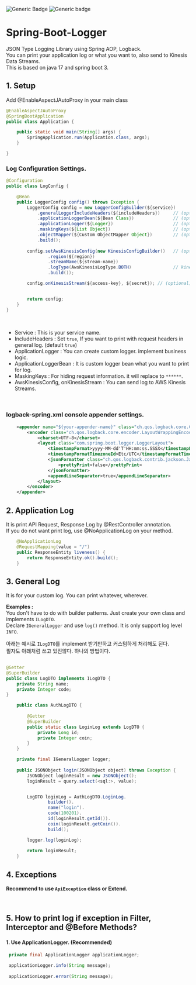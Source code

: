 ![Generic Badge](https://img.shields.io/badge/version-1.2.0-success.svg)
![Generic badge](https://img.shields.io/badge/license-Apache--2.0-orange)

#  Spring-Boot-Logger

JSON Type Logging Library using Spring AOP, Logback.  
You can print your application log or what you want to, also send to Kinesis Data Streams.  
This is based on java 17 and spring boot 3.

## 1. Setup

Add @EnableAspectJAutoProxy in your main class
```java
@EnableAspectJAutoProxy
@SpringBootApplication
public class Application {

    public static void main(String[] args) {
        SpringApplication.run(Application.class, args);
    }

}
```


### Log Configuration Settings.

```java
@Configuration
public class LogConfig {

    @Bean
    public LoggerConfig config() throws Exception {
        LoggerConfig config = new LoggerConfigBuilder(${service})
            .generalLoggerIncludeHeaders(${includeHeaders})     // (optional) generalLogger header 값 포함 여부. default true.
            .applicationLoggerBean(${Bean Class})               // (optional) 로그 명세서.
            .applicationLogger(${Logger})                       // (optional) aop doAround 함수 구현한 로거 객체.
            .maskingKeys(${List Object})                        // (optional) 로그 마스킹 처리할 key ex) password
            .objectMapper(${Custom ObjectMapper Object})        // (optional) 
            .build();
        
        config.setAwsKinesisConfig(new KinesisConfigBuilder()   // (optional) kinesis data streams configuration.
                .region(${region})
                .streamName(${stream-name})
                .logType(AwsKinesisLogType.BOTH)                // kinesis로 인게임만 보낼지, 시스템로그만 보낼지, 둘다 보낼지.
                .build());

        config.onKinesisStream(${access-key}, ${secret}); // (optional)


        return config;
    }
}

```
  
<br>

- Service : This is your service name.
- IncludeHeaders : Set `true`, If you want to print with request headers in general log. (default `true`)
- ApplicationLogger : You can create custom logger. implement business logic. 
- ApplicationLoggerBean : It is custom logger bean what you want to print for log.
- MaskingKeys : For hiding request information. it will replace to `******`.
- AwsKinesisConfig, onKinesisStream : You can send log to AWS Kinesis Streams. 

<br>
  
### logback-spring.xml console appender settings.
```xml
    <appender name="${your-appender-name}" class="ch.qos.logback.core.ConsoleAppender">
        <encoder class="ch.qos.logback.core.encoder.LayoutWrappingEncoder">
            <charset>UTF-8</charset>
            <layout class="com.spring.boot.logger.LoggerLayout">
                <timestampFormat>yyyy-MM-dd'T'HH:mm:ss.SSSX</timestampFormat>
                <timestampFormatTimezoneId>Etc/UTC</timestampFormatTimezoneId>
                <jsonFormatter class="ch.qos.logback.contrib.jackson.JacksonJsonFormatter">
                    <prettyPrint>false</prettyPrint>
                </jsonFormatter>
                <appendLineSeparator>true</appendLineSeparator>
            </layout>
        </encoder>
    </appender>
```

## 2. Application Log

 It is print API Request, Response Log by @RestController annotation.  
If you do not want print log, use @NoApplicationLog on your method. 

```java
    @NoApplicationLog
    @RequestMapping(value = "/")
    public ResponseEntity liveness() {
        return ResponseEntity.ok().build();
    }
```


## 3. General Log

It is for your custom log.
You can print whatever, wherever.

**Examples :**  
You don't have to do with builder patterns. Just create your own class and implements `ILogDTO`.  
Declare `IGeneralLogger` and use `log()` method. It is only support log level `INFO`.

아래는 예시로 `ILogDTO`를 implement 받기만하고 커스텀하게 처리해도 된다.  
필자도 아래처럼 쓰고 있진않다. 하나의 방법이다.
```java
 
@Getter
@SuperBuilder
public class LogDTO implements ILogDTO {
    private String name;
    private Integer code;
}

```
```java
    public class AuthLogDTO {
    
        @Getter
        @SuperBuilder
        public static class LoginLog extends LogDTO {
            private Long id;
            private Integer coin;
        }
    }
```
```java
    private final IGeneralLogger logger;
    
    public JSONObject login(JSONObject object) throws Exception {
        JSONObject loginResult = new JSONObject();
        loginResult = query.select(<sql:>, value);


        LogDTO loginLog = AuthLogDTO.LoginLog.
                builder().
                name("login").
                code(100201).
                id(loginResult.getId()).
                coin(loginResult.getCoin()).
                build();                      

        logger.log(loginLog); 
        
        return loginResult;
    }
```
## 4. Exceptions
**Recommend to use `ApiException` class or Extend.**

<br>  

## 5. How to print log if exception in Filter, Interceptor and @Before Methods?
  

#### 1. Use ApplicationLogger.  (Recommended)

```java
 private final ApplicationLogger applicationLogger;
 
 applicationLogger.info(String message); 
 
 applicationLogger.error(String message);
```

<br>  

